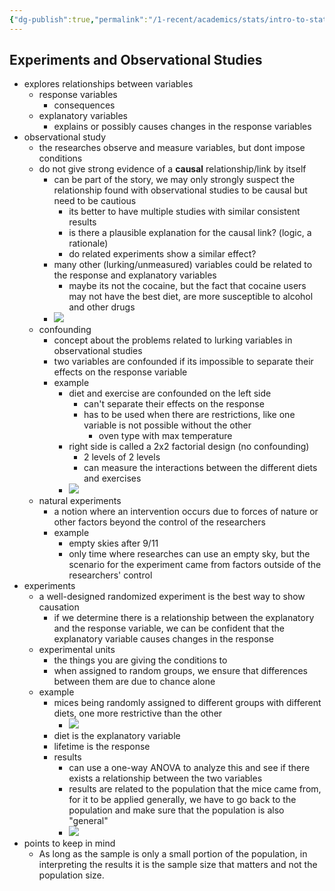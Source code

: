 ```yaml
---
{"dg-publish":true,"permalink":"/1-recent/academics/stats/intro-to-stats/experiments-and-observational-studies/","created":"2024-04-19T18:19:21.879-04:00","updated":"2025-07-07T17:21:02.238-04:00"}
---
```


## Experiments and Observational Studies
- explores relationships between variables
	- response variables
		- consequences
	- explanatory variables
		- explains or possibly causes changes in the response variables
- observational study
	- the researches observe and measure variables, but dont impose conditions
	- do not give strong evidence of a **causal** relationship/link by itself
		- can be part of the story, we may only strongly suspect the relationship found with observational studies to be causal but need to be cautious
			- its better to have multiple studies with similar consistent results
			- is there a plausible explanation for the causal link? (logic, a rationale)
			- do related experiments show a similar effect?
		- many other (lurking/unmeasured) variables could be related to the response and explanatory variables
			- maybe its not the cocaine, but the fact that cocaine users may not have the best diet, are more susceptible to alcohol and other drugs
		- ![](https://i.imgur.com/MymKtxr.png)
	- confounding
		- concept about the problems related to lurking variables in observational studies
		- two variables are confounded if its impossible to separate their effects on the response variable
		- example
			- diet and exercise are confounded on the left side
				- can't separate their effects on the response
				- has to be used when there are restrictions, like one variable is not possible without the other
					- oven type with max temperature
			- right side is called a 2x2 factorial design (no confounding)
				- 2 levels of 2 levels
				- can measure the interactions between the different diets and exercises
			- ![](https://i.imgur.com/UfQBbkE.png)
	- natural experiments
		- a notion where an intervention occurs due to forces of nature or other factors beyond the control of the researchers
		- example
			- empty skies after 9/11
			- only time where researches can use an empty sky, but the scenario for the experiment came from factors outside of the researchers' control
- experiments
	- a well-designed randomized experiment is the best way to show causation
		- if we determine there is a relationship between the explanatory and the response variable, we can be confident that the explanatory variable causes changes in the response
	- experimental units
		- the things you are giving the conditions to
		- when assigned to random groups, we ensure that differences between them are due to chance alone
	- example
		- mices being randomly assigned to different groups with different diets, one more restrictive than the other
			- ![](https://i.imgur.com/ATESfYO.png)
		- diet is the explanatory variable
		- lifetime is the response
		- results
			- can use a one-way ANOVA to analyze this and see if there exists a relationship between the two variables
			- results are related to the population that the mice came from, for it to be applied generally, we have to go back to the population and make sure that the population is also "general"
			- ![](https://i.imgur.com/YWzDzYm.png)
- points to keep in mind
	- As long as the sample is only a small portion of the population, in interpreting the results it is the sample size that matters and not the population size.